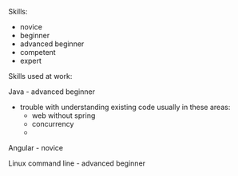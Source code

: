 Skills:
  - novice
  - beginner
  - advanced beginner
  - competent
  - expert

Skills used at work:

Java - advanced beginner
  - trouble with understanding existing code usually in these areas: 
    - web without spring
    - concurrency
    - 
Angular - novice

Linux command line - advanced beginner


